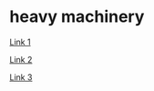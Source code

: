 # heavy machinery

[Link 1](https://mikepepi.com)

[Link 2](https://mikepepi.com)

[Link 3](https://mikepepi.com)
